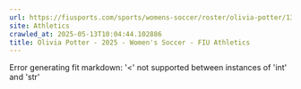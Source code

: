 ```yaml
---
url: https://fiusports.com/sports/womens-soccer/roster/olivia-potter/13232
site: Athletics
crawled_at: 2025-05-13T10:04:44.102886
title: Olivia Potter - 2025 - Women's Soccer - FIU Athletics
---
```


Error generating fit markdown: '<' not supported between instances of 'int' and 'str'